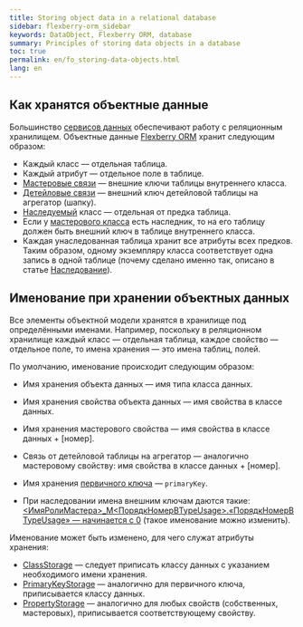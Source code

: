 ```yaml
---
title: Storing object data in a relational database
sidebar: flexberry-orm_sidebar
keywords: DataObject, Flexberry ORM, database
summary: Principles of storing data objects in a database
toc: true
permalink: en/fo_storing-data-objects.html
lang: en
---
```


## Как хранятся объектные данные

Большинство [сервисов данных](fo_data-service.html) обеспечивают работу с реляционным хранилищем.
Объектные данные [Flexberry ORM](fo_flexberry-orm.html) хранит следующим образом:

* Каждый класс — отдельная таблица. 
* Каждый атрибут — отдельное поле в таблице.
* [Мастеровые связи](fd_master-association.html) — внешние ключи таблицы внутреннего класса.
* [Детейловые связи](fo_detail-associations-properties.html) — внешний ключ детейловой таблицы на агрегатор (шапку).
* [Наследуемый](fd_inheritance.html) класс — отдельная от предка таблица.
* Если у [мастерового класса](fd_master-association.html) есть наследник, то на его таблицу должен быть внешний ключ в таблице внутреннего класса.
* Каждая унаследованная таблица хранит все атрибуты всех предков. Таким образом, одному экземпляру класса соответствует одна запись в одной таблице (почему сделано именно так, описано в статье [Наследование](fd_inheritance.html)).

## Именование при хранении объектных данных

Все элементы объектной модели хранятся в хранилище под определёнными именами. Например, поскольку в реляционном хранилище каждый класс — отдельная таблица, каждое свойство — отдельное поле, то имена хранения — это имена таблиц, полей.

По умолчанию, именование происходит следующим образом:

* Имя хранения объекта данных — имя типа класса данных.
* Имя хранения свойства объекта данных — имя свойства в классе данных.
* Имя хранения мастерового свойства — имя свойства в классе данных + [номер]. 
* Связь от детейловой таблицы на агрегатор — аналогично мастеровому свойству: имя свойства в классе данных + [номер].

* Имя хранения [первичного ключа](fo_primary-keys-objects.html) — `primaryKey`.
* При наследовании имена внешним ключам даются такие: [<ИмяРолиМастера>_M<ПорядкНомерВTypeUsage>.«ПорядкНомерВTypeUsage» — начинается с 0](fo_type-usage.html) (такое именование можно изменить).

Именование может быть изменено, для чего служат атрибуты хранения:

* [ClassStorage](fd_data-classes.html) — следует приписать классу данных с указанием необходимого имени хранения.
* [PrimaryKeyStorage](fd_data-classes.html) — аналогично для первичного ключа, приписывается классу данных.
* [PropertyStorage](fo_attributes-class-data.html) — аналогично для любых свойств (собственных, мастеровых), приписывается соответствующему свойству.
